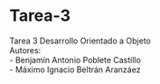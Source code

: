 # Tarea-3
Tarea 3 Desarrollo Orientado a Objeto
<br>Autores:
<br>- Benjamín Antonio Poblete Castillo
</br>- Máximo Ignacio Beltrán Aranzáez

